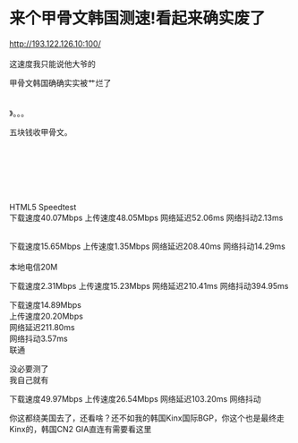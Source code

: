 # 来个甲骨文韩国测速!看起来确实废了


http://193.122.126.10:100/<br />
<br />
这速度我只能说他大爷的<img id="aimg_PO5mJ" onclick="zoom(this, this.src, 0, 0, 0)" class="zoom" src="https://cdn.jsdelivr.net/gh/hishis/forum-master/public/images/patch.gif" onmouseover="img_onmouseoverfunc(this)" onload="thumbImg(this)" border="0" alt="" />

甲骨文韩国确确实实被艹烂了<br />
<br />
<br />
》。。。

五块钱收甲骨文。 <br />
<br />
<br />
<br />
<br />
<br />
&nbsp; &nbsp;&nbsp; &nbsp;&nbsp; &nbsp;&nbsp; &nbsp;&nbsp; &nbsp;&nbsp; &nbsp;&nbsp; &nbsp;&nbsp; &nbsp;&nbsp; &nbsp;&nbsp;&nbsp;

HTML5 Speedtest<img src="static/image/smiley/default/lol.gif" smilieid="12" border="0" alt="" /><br />
下载速度40.07Mbps 上传速度48.05Mbps 网络延迟52.06ms 网络抖动2.13ms

<br />
下载速度15.65Mbps 上传速度1.35Mbps 网络延迟208.40ms 网络抖动14.29ms<br />
<br />
本地电信20M

下载速度2.31Mbps 上传速度15.23Mbps 网络延迟210.41ms 网络抖动394.95ms

下载速度14.89Mbps<br />
上传速度20.20Mbps<br />
网络延迟211.80ms<br />
网络抖动3.57ms<br />
联通

没必要测了<br />
我自己就有<img id="aimg_jrFrC" onclick="zoom(this, this.src, 0, 0, 0)" class="zoom" src="https://cdn.jsdelivr.net/gh/hishis/forum-master/public/images/patch.gif" onmouseover="img_onmouseoverfunc(this)" onload="thumbImg(this)" border="0" alt="" />

下载速度49.97Mbps 上传速度26.54Mbps 网络延迟103.20ms 网络抖动

你这都绕美国去了，还看啥？还不如我的韩国Kinx国际BGP，你这个也是最终走Kinx的，韩国CN2 GIA直连有需要看这里
